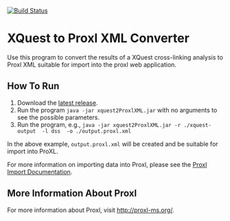 [![Build Status](https://travis-ci.com/yeastrc/proxl-import-xquest.svg?branch=master)](https://travis-ci.com/yeastrc/proxl-import-xquest)


XQuest to Proxl XML Converter
=====================================================

Use this program to convert the results of a XQuest cross-linking analysis to Proxl XML suitable for import into the proxl web application.

How To Run
-------------
1. Download the [latest release](https://github.com/yeastrc/proxl-import-xquest/releases).
2. Run the program ``java -jar xquest2ProxlXML.jar`` with no arguments to see the possible parameters.
3. Run the program, e.g., ``java -jar xquest2ProxlXML.jar -r ./xquest-output  -l dss  -o ./output.proxl.xml``

In the above example, ``output.proxl.xml`` will be created and be suitable for import into ProXL.

For more information on importing data into Proxl, please see the [Proxl Import Documentation](http://proxl-web-app.readthedocs.io/en/latest/using/upload_data.html).

More Information About Proxl
-----------------------------
For more information about Proxl, visit http://proxl-ms.org/.
